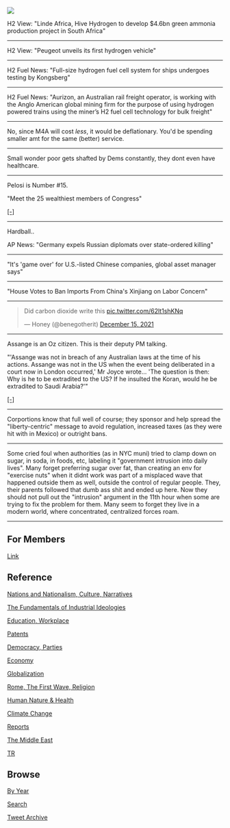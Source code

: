 <img src="https://drive.google.com/uc?export=view&id=1B2wf9R7AMH1d7Vw6e2mucLbIQ5NSjir7"/>


H2 View: "Linde Africa, Hive Hydrogen to develop $4.6bn green ammonia
production project in South Africa"

---

H2 View: "Peugeot unveils its first hydrogen vehicle"

---

H2 Fuel News: "Full-size hydrogen fuel cell system for ships undergoes
testing by Kongsberg"

---

H2 Fuel News: "Aurizon, an Australian rail freight operator, is
working with the Anglo American global mining firm for the purpose of
using hydrogen powered trains using the miner’s H2 fuel cell
technology for bulk freight"

---

No, since M4A will cost *less*, it would be deflationary. You'd be
spending smaller amt for the same (better) service.

---

Small wonder poor gets shafted by Dems constantly, they dont even have
healthcare.

---

Pelosi is Number \#15. 

"Meet the 25 wealthiest members of Congress"

[[-]](https://www.businessinsider.com/wealthiest-members-congress-house-senate-finances-2021-12#15-rep-nancy-pelosi-a-democrat-from-california-46123051-11)

---

Hardball.. 

AP News: "Germany expels Russian diplomats over state-ordered killing"

---

"It's 'game over' for U.S.-listed Chinese companies, global asset
manager says"

---

"House Votes to Ban Imports From China's Xinjiang on Labor Concern"

---

<blockquote class="twitter-tweet"><p lang="en" dir="ltr">Did carbon dioxide write this <a href="https://t.co/62lt1shKNq">pic.twitter.com/62lt1shKNq</a></p>&mdash; Honey (@benegotherit) <a href="https://twitter.com/benegotherit/status/1470927490461827072?ref_src=twsrc%5Etfw">December 15, 2021</a></blockquote> <script async src="https://platform.twitter.com/widgets.js" charset="utf-8"></script>

---

Assange is an Oz citizen. This is their deputy PM talking.

"'Assange was not in breach of any Australian laws at the time of his
actions. Assange was not in the US when the event being deliberated in
a court now in London occurred,' Mr Joyce wrote... 'The question is
then: Why is he to be extradited to the US? If he insulted the Koran,
would he be extradited to Saudi Arabia?'"

[[-]](https://www.abc.net.au/news/2021-12-14/barnaby-joyce-opposes-extradition-of-julian-assange/100697630)

---

Corportions know that full well of course; they sponsor and help
spread the "liberty-centric" message to avoid regulation, increased
taxes (as they were hit with in Mexico) or outright bans. 

---

Some cried foul when authorities (as in NYC muni) tried to clamp down
on sugar, in soda, in foods, etc, labeling it "government intrusion
into daily lives". Many forget preferring sugar over fat, than
creating an env for "exercise nuts" when it didnt work was part of a
misplaced wave that happened outside them as well, outside the control
of regular people. They, their parents followed that dumb ass shit and
ended up here. Now they should not pull out the "intrusion" argument
in the 11th hour when some are trying to fix the problem for
them. Many seem to forget they live in a modern world, where
concentrated, centralized forces roam.

---

## For Members

[Link](https://thirdwave-members.herokuapp.com)

## Reference

[Nations and Nationalism, Culture, Narratives](/2013/02/nations-and-nationalism.md)

[The Fundamentals of Industrial Ideologies](/2011/04/fundamentals-of-industrial-ideologies.md)

[Education, Workplace](2017/09/education-workplace.md)

[Patents](/2018/09/patents.md)

[Democracy, Parties](/2016/11/democracy.md)

[Economy](/2018/05/economy.md)

[Globalization](/2018/09/globalization.md)

[Rome, The First Wave, Religion](/2017/12/rome.md)

[Human Nature & Health](/2020/07/human-nature.md)

[Climate Change](/2018/12/climate.md)

[Reports](/2019/05/reports.md)

[The Middle East](/2019/07/middleeast.md)

[TR](../tr)

## Browse

[By Year](years.md)

[Search](search.html)

[Tweet Archive](/tweets/README.md)


